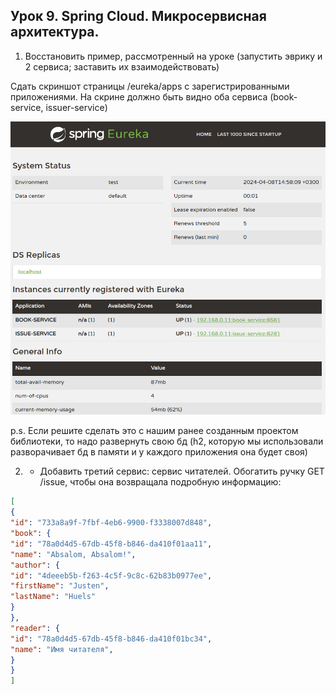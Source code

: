 ## Урок 9. Spring Cloud. Микросервисная архитектура.

1. Восстановить пример, рассмотренный на уроке (запустить эврику и 2 сервиса; заставить их взаимодействовать)

 Сдать скриншот страницы /eureka/apps с зарегистрированными приложениями. На скрине должно быть видно оба сервиса (book-service, issuer-service)

 ![scr-1](./images/scr-1.png)

p.s. Если решите сделать это с нашим ранее созданным проектом библиотеки, то надо развернуть свою бд (h2, которую мы использовали разворачивает бд в памяти и у каждого приложения она будет своя)

2. * Добавить третий сервис: сервис читателей.
Обогатить ручку GET /issue, чтобы она возвращала подробную информацию:

```json
[
{
"id": "733a8a9f-7fbf-4eb6-9900-f3338007d848",
"book": {
"id": "78a0d4d5-67db-45f8-b846-da410f01aa11",
"name": "Absalom, Absalom!",
"author": {
"id": "4deeeb5b-f263-4c5f-9c8c-62b83b0977ee",
"firstName": "Justen",
"lastName": "Huels"
}
},
"reader": {
"id": "78a0d4d5-67db-45f8-b846-da410f01bc34",
"name": "Имя читателя",
}
}
]

```
